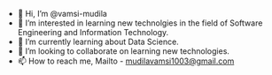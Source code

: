 - 👋 Hi, I’m @vamsi-mudila
- 👀 I’m interested in learning new technolgies in the field of Software Engineering and Information Technology.
- 🌱 I’m currently learning about Data Science. 
- 💞️ I’m looking to collaborate on learning new technologies.
- 📫 How to reach me, Mailto - mudilavamsi1003@gmail.com

<!---
vamsi-mudila/vamsi-mudila is a ✨ special ✨ repository because its `README.md` (this file) appears on your GitHub profile.
You can click the Preview link to take a look at your changes.
--->
